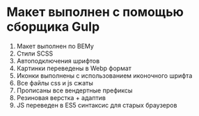# Макет выполнен с помощью сборщика Gulp
1. Макет выполнен по BEMу
2. Стили SCSS
3. Автоподключения шрифтов
4. Картинки переведены в Webp формат
5. Иконки выполнены с использованием иконочного шрифта
6. Все файлы css и js сжаты
7. Прописаны все вендертные префиксы
8. Резиновая верстка + адаптив
9. JS переведен в ES5 синтаксис для старых браузеров
